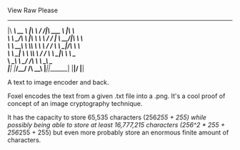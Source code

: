 View Raw Please
 ________ ________     ___    ___ _______   ___          
|\  _____\\   __  \   |\  \  /  /|\  ___ \ |\  \         
\ \  \__/\ \  \|\  \  \ \  \/  / | \   __/|\ \  \        
 \ \   __\\ \  \\\  \  \ \    / / \ \  \_|/_\ \  \       
  \ \  \_| \ \  \\\  \  /     \/   \ \  \_|\ \ \  \____  
   \ \__\   \ \_______\/  /\   \    \ \_______\ \_______\
    \|__|    \|_______/__/ /\ __\    \|_______|\|_______|
                      |__|/ \|__|                        

A text to image encoder and back.

Foxel encodes the text from a given .txt file into a .png. It's a cool proof of concept of an image cryptography technique.

It has the capacity to store 65,535 characters (256*255 + 255) while possibly being able to store at least 16,777,215 characters (256^2 * 255 + 256*255 + 255) but even more probably store an enormous finite amount of characters.
